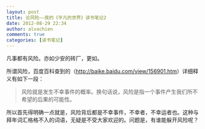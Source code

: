 ```yaml
---
layout: post
title: 论风险——我的《平凡的世界》读书笔记2
date: 2012-08-29 22:34
author: alvachien
comments: true
categories: [读书笔记]
---
```

凡事都有风险。亦如少安的砖厂，更如。

所谓风险，百度百科查到的（<a href="http://baike.baidu.com/view/156901.htm">http://baike.baidu.com/view/156901.htm</a>）详细释义有如下一段：
> 风险就是发生不幸事件的概率。换句话说，风险是指一个事件产生我们所不希望的后果的可能性。


所以首先得明确一点就是，风险背后都是不幸事件，不幸者，不幸运者也。这种与拜年词汇格格不入的词语，无疑是不受大家欢迎的。问题是，有谁能躲开风险呢？
